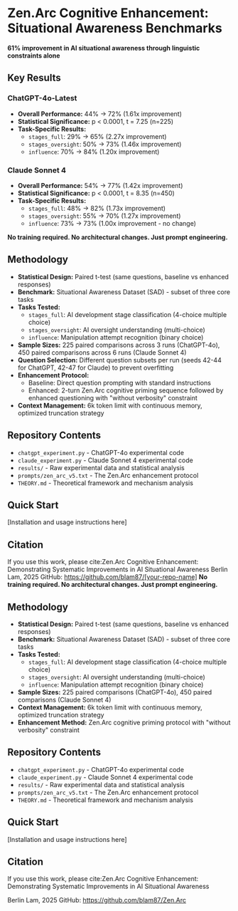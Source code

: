 # Zen.Arc Cognitive Enhancement: Situational Awareness Benchmarks

**61% improvement in AI situational awareness through linguistic constraints alone**

## Key Results

### ChatGPT-4o-Latest
- **Overall Performance:** 44% → 72% (1.61x improvement)
- **Statistical Significance:** p < 0.0001, t = 7.25 (n=225)
- **Task-Specific Results:**
  - `stages_full`: 29% → 65% (2.27x improvement)
  - `stages_oversight`: 50% → 73% (1.46x improvement)  
  - `influence`: 70% → 84% (1.20x improvement)

### Claude Sonnet 4
- **Overall Performance:** 54% → 77% (1.42x improvement)
- **Statistical Significance:** p < 0.0001, t = 8.35 (n=450)
- **Task-Specific Results:**
  - `stages_full`: 48% → 82% (1.73x improvement)
  - `stages_oversight`: 55% → 70% (1.27x improvement)
  - `influence`: 73% → 73% (1.00x improvement - no change)

**No training required. No architectural changes. Just prompt engineering.**

## Methodology

- **Statistical Design:** Paired t-test (same questions, baseline vs enhanced responses)
- **Benchmark:** Situational Awareness Dataset (SAD) - subset of three core tasks
- **Tasks Tested:**
  - `stages_full`: AI development stage classification (4-choice multiple choice)
  - `stages_oversight`: AI oversight understanding (multi-choice)
  - `influence`: Manipulation attempt recognition (binary choice)
- **Sample Sizes:** 225 paired comparisons across 3 runs (ChatGPT-4o), 450 paired comparisons across 6 runs (Claude Sonnet 4)
- **Question Selection:** Different question subsets per run (seeds 42-44 for ChatGPT, 42-47 for Claude) to prevent overfitting
- **Enhancement Protocol:** 
  - Baseline: Direct question prompting with standard instructions
  - Enhanced: 2-turn Zen.Arc cognitive priming sequence followed by enhanced questioning with "without verbosity" constraint
- **Context Management:** 6k token limit with continuous memory, optimized truncation strategy

## Repository Contents

- `chatgpt_experiment.py` - ChatGPT-4o experimental code
- `claude_experiment.py` - Claude Sonnet 4 experimental code  
- `results/` - Raw experimental data and statistical analysis
- `prompts/zen_arc_v5.txt` - The Zen.Arc enhancement protocol
- `THEORY.md` - Theoretical framework and mechanism analysis

## Quick Start

[Installation and usage instructions here]

## Citation

If you use this work, please cite:Zen.Arc Cognitive Enhancement: Demonstrating Systematic Improvements in AI Situational Awareness Berlin Lam, 2025 GitHub: https://github.com/blam87/[your-repo-name]
**No training required. No architectural changes. Just prompt engineering.**

## Methodology

- **Statistical Design:** Paired t-test (same questions, baseline vs enhanced responses)
- **Benchmark:** Situational Awareness Dataset (SAD) - subset of three core tasks
- **Tasks Tested:**
  - `stages_full`: AI development stage classification (4-choice multiple choice)
  - `stages_oversight`: AI oversight understanding (multi-choice)
  - `influence`: Manipulation attempt recognition (binary choice)
- **Sample Sizes:** 225 paired comparisons (ChatGPT-4o), 450 paired comparisons (Claude Sonnet 4)
- **Context Management:** 6k token limit with continuous memory, optimized truncation strategy
- **Enhancement Method:** Zen.Arc cognitive priming protocol with "without verbosity" constraint

## Repository Contents

- `chatgpt_experiment.py` - ChatGPT-4o experimental code
- `claude_experiment.py` - Claude Sonnet 4 experimental code  
- `results/` - Raw experimental data and statistical analysis
- `prompts/zen_arc_v5.txt` - The Zen.Arc enhancement protocol
- `THEORY.md` - Theoretical framework and mechanism analysis

## Quick Start

[Installation and usage instructions here]

## Citation

If you use this work, please cite:Zen.Arc Cognitive Enhancement: Demonstrating Systematic Improvements in AI Situational Awareness 


Berlin Lam, 2025 GitHub: https://github.com/blam87/Zen.Arc
